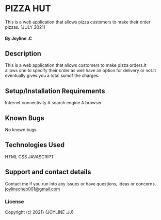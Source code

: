 # PIZZA HUT
This is a web application that allows pizza customers to make their
order pizzas. [JULY 2021]
#### By Joyline .C
## Description
This is a web application that allows costomers to make pizza orders.It allows one to specify their order as well have an option for delivery
or not.It eventually gives you a total sumof the charges.
## Setup/Installation Requirements
Internet connectivity
A search engine
A browser
## Known Bugs
No known bugs
## Technologies Used
HTML 
CSS
JAVASCRIPT
## Support and contact details
Contact me if you run into any issues or have questions, ideas or concerns.
joylinechep001@gmail.com
### License


Copyright (c) 2021} {JOYLINE .JJ}